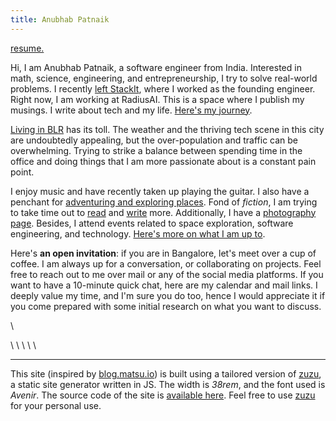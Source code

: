 ```yaml
---
title: Anubhab Patnaik
---
```


[<span class="date gray">resume.</span>](/resume.pdf)

Hi, I am Anubhab Patnaik, a software engineer from India. Interested in math, science, engineering, and entrepreneurship, I try to solve real-world problems. I recently [left StackIt](https://www.linkedin.com/feed/update/urn:li:activity:7145664348022013952/), where I worked as the founding engineer. Right now, I am working at RadiusAI. This is a space where I publish my musings. I write about tech and my life. [Here's my journey](/journey.html).

[Living in BLR](https://anubhavp.dev/blog/lifeinametro.html) has its toll. The weather and the thriving tech scene in this city are undoubtedly appealing, but the over-population and traffic can be overwhelming. Trying to strike a balance between spending time in the office and doing things that I am more passionate about is a constant pain point.

I enjoy music and have recently taken up playing the guitar. I also have a penchant for [adventuring and exploring places](https://anubhavp.dev/explored). Fond of *fiction*, I am trying to take time out to [read](https://anubhavp.dev/reading.html) and [write](https://anubhavp.dev/blog) more. Additionally, I have a [photography page](https://instagram.com/anubhavclicks). Besides, I attend events related to space exploration, software engineering, and technology. [Here's more on what I am up to](/current.html).

Here's **an open invitation**: if you are in Bangalore, let's meet over a cup of coffee. I am always up for a conversation, or collaborating on projects. Feel free to reach out to me over mail or any of the social media platforms. If you want to have a 10-minute quick chat, here are my calendar and mail links. I deeply value my time, and I'm sure you do too, hence I would appreciate it if you come prepared with some initial research on what you want to discuss.

[<i class="fa-solid fa-envelope" style="color: #777;"></i>](mailto:anubhabr50@gmail.com)  \   [<i class="fa-solid fa-calendar-days" style="color: #777;"></i>](https://cal.com/anubhavp)

[<i class="fa-brands fa-github" style="color: #777;"></i>](https://github.com/fuzzymfx) \ [<i class="fa-solid fa-code" style="color: #777;"></i>](https://leetcode.com/anubhabr50/) \  [<i class="fa-brands fa-linkedin" style="color: #777;"></i>](https://www.linkedin.com/in/anubhabpatnaik/) \ [<i class="fa-brands fa-instagram" style="color: #777;"></i>](https://instagram.com/anubhavclicks) \ [<i class="fa-brands fa-twitter" style="color: #777;"></i>](https://twitter.com/fuzzymfx) \ [<i class="fa-solid fa-bookmark" style="color: #777;"></i>](https://fuzzymf.substack.com/subscribe)

---

This site (inspired by [blog.matsu.io](https://blog.matsu.io)) is built using a tailored version of [zuzu](https://github.com/fuzzymfx/zuzu), a static site generator written in JS. The width is *38rem*, and the font used is *Avenir*. The source code of the site is [available here](https://github.com/fuzzymfx/fuzzymfx.github.io). Feel free to use [zuzu](https://github.com/fuzzymfx/zuzu) for your personal use.